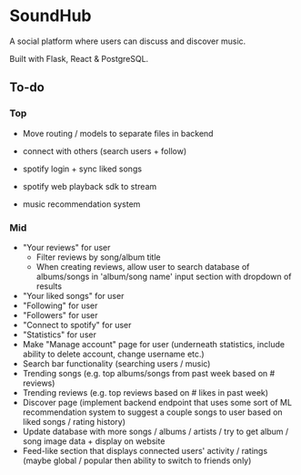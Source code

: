 # SoundHub
A social platform where users can discuss and discover music.

Built with Flask, React &amp; PostgreSQL.

## To-do
### Top
- Move routing / models to separate files in backend

- connect with others (search users + follow)
- spotify login + sync liked songs
- spotify web playback sdk to stream
- music recommendation system

### Mid


- "Your reviews" for user
    - Filter reviews by song/album title
    - When creating reviews, allow user to search database of albums/songs in 'album/song name' input section with dropdown of results
- "Your liked songs" for user
- "Following" for user
- "Followers" for user
- "Connect to spotify" for user
- "Statistics" for user
- Make "Manage account" page for user (underneath statistics, include ability to delete account, change username etc.)
- Search bar functionality (searching users / music)
- Trending songs (e.g. top albums/songs from past week based on # reviews)
- Trending reviews (e.g. top reviews based on # likes in past week)
- Discover page (implement backend endpoint that uses some sort of ML recommendation system to suggest a couple songs to user based on liked songs / rating history)
- Update database with more songs / albums / artists / try to get album / song image data + display on website
- Feed-like section that displays connected users' activity / ratings (maybe global / popular then ability to switch to friends only)